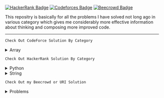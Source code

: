 [![HackerRank Badge](https://img.shields.io/badge/-Hackerrank-2EC866?style=for-the-badge&logo=HackerRank&logoColor=white)](https://www.hackerrank.com/niloysaha173)
[![Codeforces Badge](https://img.shields.io/badge/Codeforces-445f9d?style=for-the-badge&logo=Codeforces&logoColor=white)](https://codeforces.com/profile/niloysaha)
[![Beecrowd Badge](https://img.shields.io/badge/-beecrowd-A435F0?style=for-the-badge&logo=beecrowd&logoColor=white)](https://www.beecrowd.com.br/judge/en/profile/311349)

<div>

This repositry is basically for all the problems I have solved not long ago in various category which gives me considerably more effective information about thinking and composing more improved code.

</div>

<hr>

```sh
Check Out CodeForce Solution By Category
```

<details>

  <summary>Array</summary>
  <ul>
  <li><a href="https://github.com/Niloy173/Problem-Solving/blob/master/Array/Summation.java">Summation</a></li>
  <li><a href="https://github.com/Niloy173/Problem-Solving/blob/master/Array/Searching.java">Searching</a></li>
  <li><a href="https://github.com/Niloy173/Problem-Solving/blob/master/Array/Replacement.java">Replacement</a></li>
  <li><a href="https://github.com/Niloy173/Problem-Solving/blob/master/Array/Postitons.java">Postions in array</a></li>
  <li><a href="https://github.com/Niloy173/Problem-Solving/blob/master/Array/Lowest.java">Lowest Number</a></li>
  <li><a href="https://github.com/Niloy173/Problem-Solving/blob/master/Array/Reverse.java">Reversing</a></li>
  <li><a href="https://github.com/Niloy173/Problem-Solving/blob/master/Array/Palindrome.java">Palindrome Array</a></li>
  <li><a href="https://github.com/Niloy173/Problem-Solving/blob/master/Array/Sorting.java">Sorting</a></li>
  <li><a href="https://github.com/Niloy173/Problem-Solving/blob/master/Array/SmallestPair.java">Smallest Pair</a></li>
  <li><a href="https://github.com/Niloy173/Problem-Solving/blob/master/Array/LuckyArray.java">Lucky Array</a></li>
  <li><a href="https://github.com/Niloy173/Problem-Solving/blob/master/Array/MaxSubArray.java">Max Subarray</a></li>
  <li><a href="https://github.com/Niloy173/Problem-Solving/blob/master/Array/SumDigit.java">Sum Digits</a></li>
  <li><a href="https://github.com/Niloy173/Problem-Solving/blob/master/Array/Fibonaci.java">Fibonacci</a></li>
  <li><a href="https://github.com/Niloy173/Problem-Solving/blob/master/Array/MinimizeNumber.java">Minimize Number</a></li>
  <li><a href="https://github.com/Niloy173/Problem-Solving/blob/master/Array/CountSubArray.java">Count SubArrays</a></li>
  <li><a href="https://github.com/Niloy173/Problem-Solving/blob/master/Array/SearchInMatrix.java">Search In Matrix</a></li>
  <li><a href="https://github.com/Niloy173/Problem-Solving/blob/master/Array/Subsequence.java">Is B a subsequence of A ?</a></li>
  <li><a href="https://github.com/Niloy173/Problem-Solving/blob/master/Array/BinarySearch.java">Binary Search</a></li>

  </ul>

</details>

```sh
Check Out HackerRank Solution By Category
```

<details>

  <summary>Python</summary>
  <ul>
  <li><a href="https://github.com/Niloy173/Problem-Solving/blob/master/HackerRank/Python/If_else.py">If ELSE</a></li>
  <li><a href="https://github.com/Niloy173/Problem-Solving/blob/master/HackerRank/Python/Arithmetic_Operators.py">Arithmetic Operator</a></li>
  <li><a href="https://github.com/Niloy173/Problem-Solving/blob/master/HackerRank/Python/division.py">Python Division</a></li>
  <li><a href="https://github.com/Niloy173/Problem-Solving/blob/master/HackerRank/Python/loops.py">Loops</a></li>
  <li><a href="https://github.com/Niloy173/Problem-Solving/blob/master/HackerRank/Python/write_function.py">Write a Function</a></li>
  <li><a href="https://github.com/Niloy173/Problem-Solving/blob/master/HackerRank/Python/print_function.py">Print Function</a></li>
  <li><a href="https://github.com/Niloy173/Problem-Solving/blob/master/HackerRank/Python/List.py">List Comprehensions</a></li>
  <li><a href="https://github.com/Niloy173/Problem-Solving/blob/master/HackerRank/Python/findTheRunner.py">Find the Runner-Up Score</a></li>
  <li><a href="https://github.com/Niloy173/Problem-Solving/blob/master/HackerRank/Python/NestedList.py">Nested Lists</a></li>
  <li><a href="https://github.com/Niloy173/Problem-Solving/blob/master/HackerRank/Python/FindingPercentage.py">Find the Percentage</a></li>
  </ul>
</details>

<details>

  <summary>String</summary>
  <ul>
  <li><a href="https://github.com/Niloy173/Problem-Solving/blob/master/HackerRank/String/FunnyString.java">Funny String</a></li>
  <li><a href="https://github.com/Niloy173/Problem-Solving/blob/master/HackerRank/String/AlternatingCharacter.py">Alternating Character</a></li>
  <li><a href="https://github.com/Niloy173/Problem-Solving/blob/master/HackerRank/String/StringConstructor.py">String Constructor</a></li>
  <li><a href="https://github.com/Niloy173/Problem-Solving/blob/master/HackerRank/String/SherlockValidString.py">Sherlock & Valid String</a></li>

</ul>
</details>

```sh
Check Out my Beecrowd or URI Solution
```

<details>

  <summary>Problems</summary>
  <ul>
  <li><a href="https://github.com/Niloy173/Problem-Solving/blob/master/Beecrowd/1001.c">	1001</a></li>
  <li><a href="https://github.com/Niloy173/Problem-Solving/blob/master/Beecrowd/1002.c">	1002</a></li>
  <li><a href="https://github.com/Niloy173/Problem-Solving/blob/master/Beecrowd/1003.c">	1003</a></li>
  <li><a href="https://github.com/Niloy173/Problem-Solving/blob/master/Beecrowd/1004.c">	1004</a></li>
  <li><a href="https://github.com/Niloy173/Problem-Solving/blob/master/Beecrowd/1005.c"> 1005</a></li>
  <li><a href="https://github.com/Niloy173/Problem-Solving/blob/master/Beecrowd/1006.c">	1006</a></li>
  <li><a href="https://github.com/Niloy173/Problem-Solving/blob/master/Beecrowd/1007.c">	1007</a></li>
  <li><a href="https://github.com/Niloy173/Problem-Solving/blob/master/Beecrowd/1008.c">	1008</a></li>
  <li><a href="https://github.com/Niloy173/Problem-Solving/blob/master/Beecrowd/1009.c">	1009</a></li>
  <li><a href="https://github.com/Niloy173/Problem-Solving/blob/master/Beecrowd/1010.c">	1010</a></li>
  </ul>
</details>
